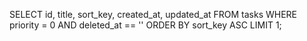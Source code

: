 SELECT id, title, sort_key, created_at, updated_at FROM tasks WHERE priority = 0 AND deleted_at == '' ORDER BY sort_key ASC LIMIT 1;